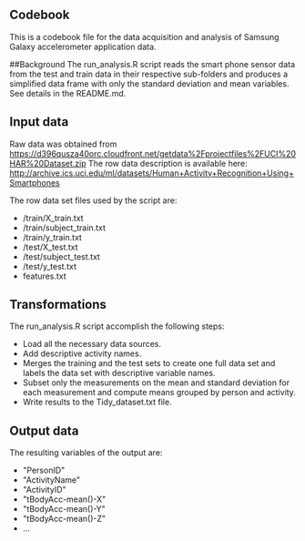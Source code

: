 ## Codebook
This is a codebook file for the data acquisition and analysis of Samsung Galaxy accelerometer application data.
 
##Background
The run_analysis.R script reads the smart phone sensor data from the test and train data in their respective sub-folders and produces a simplified data frame with only the standard deviation and mean variables. See details in the README.md.

## Input data
Raw data was obtained from https://d396qusza40orc.cloudfront.net/getdata%2Fprojectfiles%2FUCI%20HAR%20Dataset.zip
The row data description is available here: http://archive.ics.uci.edu/ml/datasets/Human+Activity+Recognition+Using+Smartphones

The row data set files used by the script are:
-  /train/X_train.txt
-  /train/subject_train.txt
-  /train/y_train.txt
-  /test/X_test.txt
-  /test/subject_test.txt
-  /test/y_test.txt
-  features.txt
  
## Transformations
The run_analysis.R script accomplish the following steps:

* Load all the necessary data sources.
* Add descriptive activity names.
* Merges the training and the test sets to create one full data set and labels the data set with descriptive variable names.
* Subset only the measurements on the mean and standard deviation for each measurement and compute means grouped by person and activity.
* Write results to the Tidy_dataset.txt file.

## Output data
The resulting variables of the output are:
- "PersonID" 
- "ActivityName" 
- "ActivityID" 
- "tBodyAcc-mean()-X"
- "tBodyAcc-mean()-Y" 
- "tBodyAcc-mean()-Z"
- ...
